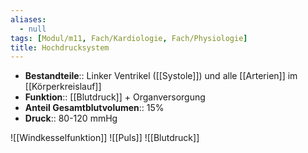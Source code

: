 ```yaml
---
aliases:
  - null
tags: [Modul/m11, Fach/Kardiologie, Fach/Physiologie]
title: Hochdrucksystem
---
```

- **Bestandteile**:: Linker Ventrikel ([[Systole]]) und alle [[Arterien]] im [[Körperkreislauf]]
- **Funktion**:: [[Blutdruck]] + Organversorgung
- **Anteil Gesamtblutvolumen**:: 15%
- **Druck**:: 80-120 mmHg

![[Windkesselfunktion]]
![[Puls]]
![[Blutdruck]]